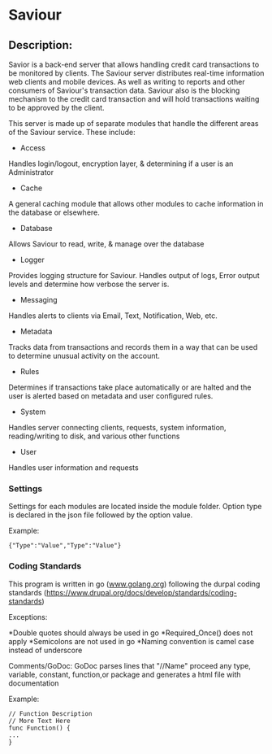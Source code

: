 # Saviour

## Description:

Savior is a back-end server that allows handling credit card transactions to be
monitored by clients. The Saviour server distributes real-time information web
clients and mobile devices. As well as writing to reports and other consumers
of Saviour's transaction data. Saviour also is the blocking mechanism to the
credit card transaction and will hold transactions waiting to be approved by
the client.

This server is made up of separate modules that handle the different areas of
the Saviour service. These include:

* Access

Handles login/logout, encryption layer, & determining if a user is an Administrator

* Cache

A general caching module that allows other modules to cache information in the
database or elsewhere.

* Database

Allows Saviour to read, write, & manage over the database

* Logger

Provides logging structure for Saviour. Handles output of logs, Error output
levels and determine how verbose the server is.

* Messaging

Handles alerts to clients via Email, Text, Notification, Web, etc.

* Metadata

Tracks data from transactions and records them in a way that can be used
to determine unusual activity on the account.

* Rules

Determines if transactions take place automatically or are halted and the
user is alerted based on metadata and user configured rules.

* System

Handles server connecting clients, requests, system information,
reading/writing to disk, and various other functions

* User

Handles user information and requests

### Settings

Settings for each modules are located inside the module folder. Option type is
declared in the json file followed by the option value.

Example:

```
{"Type":"Value","Type":"Value"}
```


### Coding Standards

This program is written in go (www.golang.org) following the durpal coding
standards (https://www.drupal.org/docs/develop/standards/coding-standards)

Exceptions:

*Double quotes should always be used in go
*Required_Once() does not apply
*Semicolons are not used in go
*Naming convention is camel case instead of underscore

Comments/GoDoc:
GoDoc parses lines that "//Name" proceed any type, variable, constant, function,or
package and generates a html file with documentation

Example:

```
// Function Description
// More Text Here
func Function() {
...
}
```
